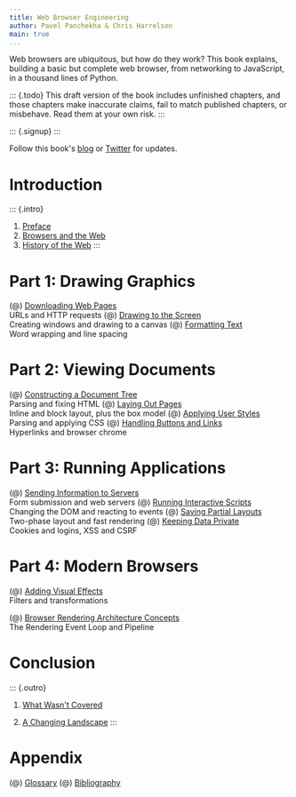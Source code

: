```yaml
---
title: Web Browser Engineering
author: Pavel Panchekha & Chris Harrelson
main: true
...
```


Web browsers are ubiquitous, but how do they work? This book explains,
building a basic but complete web browser, from networking to
JavaScript, in a thousand lines of Python.

::: {.todo}
This draft version of the book includes unfinished chapters, and those
chapters make inaccurate claims, fail to match published chapters, or
misbehave. Read them at your own risk.
:::

::: {.signup}
:::

Follow this book's [blog](blog/) or
[Twitter](https://twitter.com/browserbook) for updates.

Introduction
============

::: {.intro}
1. [Preface](preface.md)
2. [Browsers and the Web](intro.md)
3. [History of the Web](history.md)
:::

Part 1: Drawing Graphics
========================

(@) [Downloading Web Pages](http.md)\
    URLs and HTTP requests
(@) [Drawing to the Screen](graphics.md)\
    Creating windows and drawing to a canvas
(@) [Formatting Text](text.md)\
    Word wrapping and line spacing

Part 2: Viewing Documents
=========================

(@) [Constructing a Document Tree](html.md)\
    Parsing and fixing HTML
(@) [Laying Out Pages](layout.md)\
    Inline and block layout, plus the box model
(@) [Applying User Styles](styles.md)\
    Parsing and applying CSS
(@) [Handling Buttons and Links](chrome.md)\
    Hyperlinks and browser chrome

Part 3: Running Applications
============================

(@) [Sending Information to Servers](forms.md)\
    Form submission and web servers
(@) [Running Interactive Scripts](scripts.md)\
    Changing the DOM and reacting to events
(@) [Saving Partial Layouts](reflow.md)\
    Two-phase layout and fast rendering
(@) [Keeping Data Private](security.md)\
    Cookies and logins, XSS and CSRF

Part 4: Modern Browsers
=======================

(@) [Adding Visual Effects](visual-effects.md)\
    Filters and transformations 

(@) [Browser Rendering Architecture Concepts](rendering-architecture.md)\
    The Rendering Event Loop and Pipeline

Conclusion
==========

::: {.outro}
1. [What Wasn't Covered](skipped.md)

2. [A Changing Landscape](change.md)
:::

Appendix
========

(@) [Glossary](glossary.md)
(@) [Bibliography](bibliography.md)
